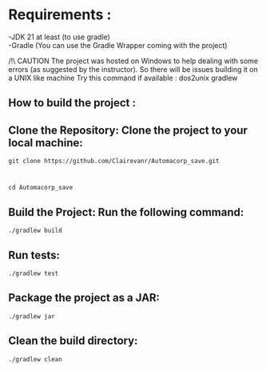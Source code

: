 


# Requirements :
-JDK 21 at least (to use gradle)  
-Gradle (You can use the Gradle Wrapper coming with the project)

/!\ CAUTION
The project was hosted on Windows to help dealing with some errors (as suggested by the instructor). 
So there will be issues building it on a UNIX like machine
Try this command if available :
    dos2unix gradlew


## How to build the project :

## Clone the Repository: Clone the project to your local machine:
    git clone https://github.com/Clairevanr/Automacorp_save.git 
#
    cd Automacorp_save

## Build the Project: Run the following command:
    ./gradlew build


## Run tests: 
    ./gradlew test

## Package the project as a JAR: 
    ./gradlew jar

## Clean the build directory:
    ./gradlew clean

